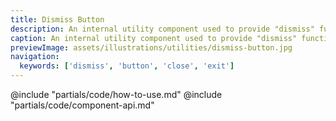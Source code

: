 ```yaml
---
title: Dismiss Button
description: An internal utility component used to provide "dismiss" functionality in other components.
caption: An internal utility component used to provide "dismiss" functionality in other components.
previewImage: assets/illustrations/utilities/dismiss-button.jpg
navigation:
  keywords: ['dismiss', 'button', 'close', 'exit']
---
```


<section data-tab="Code">
  @include "partials/code/how-to-use.md"
  @include "partials/code/component-api.md"
  <!-- @include "partials/code/showcase.md" -->
</section>

